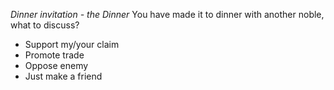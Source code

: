 *Dinner invitation - the Dinner*
You have made it to dinner with another noble, what to discuss? 
* Support my/your claim
* Promote trade
* Oppose enemy 
* Just make a friend